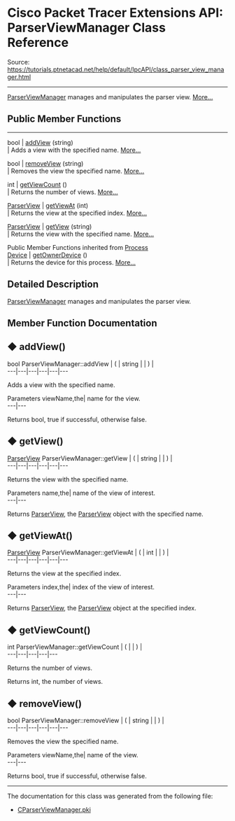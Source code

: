 # Cisco Packet Tracer Extensions API: ParserViewManager Class Reference

Source: https://tutorials.ptnetacad.net/help/default/IpcAPI/class_parser_view_manager.html

---

[ParserViewManager](class_parser_view_manager.html "ParserViewManager manages and manipulates the parser view.") manages and manipulates the parser view. [More...](class_parser_view_manager.html#details)

##  Public Member Functions  
  
---  
bool | [addView](class_parser_view_manager.html#a92c5356fc74bed6e054a65e3e3a8a59c) (string)  
| Adds a view with the specified name. [More...](class_parser_view_manager.html#a92c5356fc74bed6e054a65e3e3a8a59c)  
  
bool | [removeView](class_parser_view_manager.html#a75f8b70edcbf26e2ea3f88138902e16f) (string)  
| Removes the view the specified name. [More...](class_parser_view_manager.html#a75f8b70edcbf26e2ea3f88138902e16f)  
  
int | [getViewCount](class_parser_view_manager.html#a642c5593ef0e090391a091e0f73da62d) ()  
| Returns the number of views. [More...](class_parser_view_manager.html#a642c5593ef0e090391a091e0f73da62d)  
  
[ParserView](class_parser_view.html) | [getViewAt](class_parser_view_manager.html#a643f147c58c34e75b387f59203e3f9c8) (int)  
| Returns the view at the specified index. [More...](class_parser_view_manager.html#a643f147c58c34e75b387f59203e3f9c8)  
  
[ParserView](class_parser_view.html) | [getView](class_parser_view_manager.html#a73c542c2bc773aece71a066ecd69c1ab) (string)  
| Returns the view with the specified name. [More...](class_parser_view_manager.html#a73c542c2bc773aece71a066ecd69c1ab)  
  
Public Member Functions inherited from [Process](class_process.html)  
[Device](class_device.html) | [getOwnerDevice](class_process.html#a9cc34f553b0325e0f4074301fd36b77b) ()  
| Returns the device for this process. [More...](class_process.html#a9cc34f553b0325e0f4074301fd36b77b)  
  
  
## Detailed Description

[ParserViewManager](class_parser_view_manager.html "ParserViewManager manages and manipulates the parser view.") manages and manipulates the parser view. 

## Member Function Documentation

## ◆ addView()

bool ParserViewManager::addView  | ( | string  | | ) |   
---|---|---|---|---|---  
  
Adds a view with the specified name. 

Parameters
     viewName,the| name for the view.  
---|---  
  
Returns
    bool, true if successful, otherwise false. 

## ◆ getView()

[ParserView](class_parser_view.html) ParserViewManager::getView  | ( | string  | | ) |   
---|---|---|---|---|---  
  
Returns the view with the specified name. 

Parameters
     name,the| name of the view of interest.  
---|---  
  
Returns
    [ParserView](class_parser_view.html "ParserView handles and manipulates parser views."), the [ParserView](class_parser_view.html "ParserView handles and manipulates parser views.") object with the specified name. 

## ◆ getViewAt()

[ParserView](class_parser_view.html) ParserViewManager::getViewAt  | ( | int  | | ) |   
---|---|---|---|---|---  
  
Returns the view at the specified index. 

Parameters
     index,the| index of the view of interest.  
---|---  
  
Returns
    [ParserView](class_parser_view.html "ParserView handles and manipulates parser views."), the [ParserView](class_parser_view.html "ParserView handles and manipulates parser views.") object at the specified index. 

## ◆ getViewCount()

int ParserViewManager::getViewCount  | ( | | ) |   
---|---|---|---|---  
  
Returns the number of views. 

Returns
    int, the number of views. 

## ◆ removeView()

bool ParserViewManager::removeView  | ( | string  | | ) |   
---|---|---|---|---|---  
  
Removes the view the specified name. 

Parameters
     viewName,the| name of the view.  
---|---  
  
Returns
    bool, true if successful, otherwise false. 

* * *

The documentation for this class was generated from the following file:

  * [CParserViewManager.pki](_c_parser_view_manager_8pki.html)


